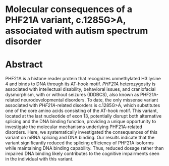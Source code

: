 # Molecular consequences of a PHF21A variant, c.1285G>A, associated with autism spectrum disorder

# Abstract
PHF21A is a histone reader protein that recognizes unmethylated H3 lysine 4 and binds to DNA through its AT-hook motif. *PHF21A* heterozygosity is associated with intellectual disability, behavioral issues, and craniofacial dysmorphism, with or without seizures (IDDBCS), also known as PHF21A-related neurodevelopmental disorders. To date, the only missense variant associated with *PHF21A*-related disorders is c.1285G>A, which substitutes one of the core amino acids consisting of the AT-hook motif. This variant, located at the last nucleotide of exon 13, potentially disrupt both alternative splicing and the DNA binding function, providing a unique opportunity to investigate the molecular mechanisms underlying PHF21A-related disorders. Here, we systematically investigated the consequences of this variant on mRNA splicing and DNA binding. Our results indicate that the variant significantly reduced the splicing efficiency of PHF21A isoforms while maintaining DNA binding capability. Thus, reduced dosage rather than impaired DNA binding likely contributes to the cognitive impairments seen in the individual with this variant.
